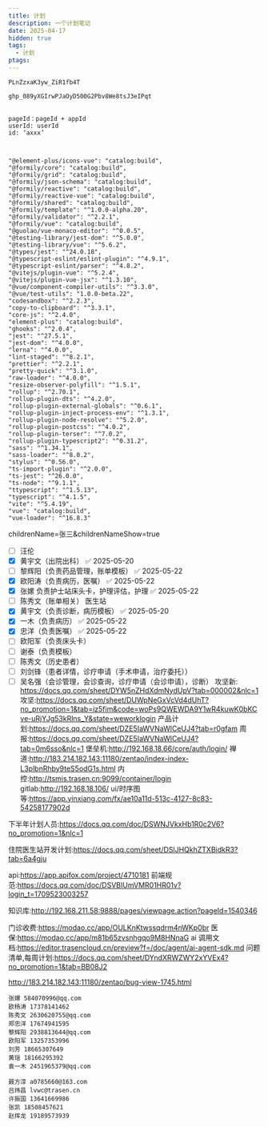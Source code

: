 ```yaml
---
title: 计划
description: 一个计划笔记
date: 2025-04-17
hidden: true
tags:
  - 计划
ptags:
---
```

```
PLnZzxaK3yw_ZiR1fb4T

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


pageId：pageId + appId
userId: userId
id: ‘axxx’



```


```
"@element-plus/icons-vue": "catalog:build",  
"@formily/core": "catalog:build",  
"@formily/grid": "catalog:build",  
"@formily/json-schema": "catalog:build",  
"@formily/reactive": "catalog:build",  
"@formily/reactive-vue": "catalog:build",  
"@formily/shared": "catalog:build",  
"@formily/template": "^1.0.0-alpha.20",  
"@formily/validator": "^2.2.1",  
"@formily/vue": "catalog:build",  
"@guolao/vue-monaco-editor": "^0.0.5",  
"@testing-library/jest-dom": "^5.0.0",  
"@testing-library/vue": "^5.6.2",  
"@types/jest": "^24.0.18",  
"@typescript-eslint/eslint-plugin": "^4.9.1",  
"@typescript-eslint/parser": "^4.8.2",  
"@vitejs/plugin-vue": "^5.2.4",  
"@vitejs/plugin-vue-jsx": "^1.3.10",  
"@vue/component-compiler-utils": "^3.3.0",  
"@vue/test-utils": "1.0.0-beta.22",  
"codesandbox": "^2.2.3",  
"copy-to-clipboard": "^3.3.1",  
"core-js": "^2.4.0",  
"element-plus": "catalog:build",
"ghooks": "^2.0.4",  
"jest": "^27.5.1",  
"jest-dom": "^4.0.0",  
"lerna": "^4.0.0",  
"lint-staged": "^8.2.1",  
"prettier": "^2.2.1",  
"pretty-quick": "^3.1.0",  
"raw-loader": "^4.0.0",  
"resize-observer-polyfill": "^1.5.1",  
"rollup": "^2.70.1",  
"rollup-plugin-dts": "^4.2.0",  
"rollup-plugin-external-globals": "^0.6.1",  
"rollup-plugin-inject-process-env": "^1.3.1",  
"rollup-plugin-node-resolve": "^5.2.0",  
"rollup-plugin-postcss": "^4.0.2",  
"rollup-plugin-terser": "^7.0.2",  
"rollup-plugin-typescript2": "^0.31.2",  
"sass": "^1.34.1",  
"sass-loader": "^8.0.2",  
"stylus": "^0.56.0",  
"ts-import-plugin": "^2.0.0",  
"ts-jest": "^26.0.0",  
"ts-node": "^9.1.1",  
"ttypescript": "^1.5.13",  
"typescript": "^4.1.5",  
"vite": "^5.4.19",  
"vue": "catalog:build",  
"vue-loader": "^16.8.3"
```
childrenName=张三&childrenNameShow=true
- [ ] 汪伦
- [x] 黄宇文（出院出科） ✅ 2025-05-20
- [ ] 黎辉阳（负责药品管理，账单模板） ✅ 2025-05-22
- [x] 欧阳涛（负责病历，医嘱） ✅ 2025-05-22
- [x] 张嫘 负责护士站床头卡，护理评估，护理 ✅ 2025-05-22
- [ ] 陈秀文（账单相关）
医生站
- [x] 黄宇文（负责诊断，病历模板） ✅ 2025-05-20
- [x] 一木（负责病历） ✅ 2025-05-22
- [x] 忠洋（负责医嘱） ✅ 2025-05-22
- [ ] 欧阳军（负责床头卡）
- [ ] 谢泰（负责模板）
- [ ] 陈秀文（历史患者）
- [ ] 刘剑锋（患者详情，诊疗申请（手术申请，治疗委托））
- [ ] 吴名强（会诊管理，会诊查询，诊疗申请（会诊申请），诊断）
攻坚新: https://docs.qq.com/sheet/DYW5nZHdXdmNydUpV?tab=000002&nlc=1
攻坚:https://docs.qq.com/sheet/DUWpNeGxVcVd4dUhT?no_promotion=1&tab=iz5fim&code=woPs9QWEWDA9Y1wR4kuwK0bKCve-uRjYJg53kRlns_Y&state=weworklogin
产品计划:https://docs.qq.com/sheet/DZE5IaWVNaWlCeUJ4?tab=r0gfam
周报:https://docs.qq.com/sheet/DZE5IaWVNaWlCeUJ4?tab=0m6sso&nlc=1
堡垒机:http://192.168.18.66/core/auth/login/
禅道:http://183.214.182.143:11180/zentao/index-index-L3plbnRhby9teS5odG1s.html
内控:http://tsmis.trasen.cn:9099/container/login
gitlab:http://192.168.18.106/
ui/时序图等:https://app.yinxiang.com/fx/ae10a11d-513c-4127-8c83-54258177902d

下半年计划人员:https://docs.qq.com/doc/DSWNJVkxHb1R0c2V6?no_promotion=1&nlc=1

住院医生站开发计划:https://docs.qq.com/sheet/DSlJHQkhZTXBidkR3?tab=6a4gju
 
api:https://app.apifox.com/project/4710181
前端规范:https://docs.qq.com/doc/DSVBIUmVMR01HR01v?login_t=1709523003257

知识库:http://192.168.211.58:9888/pages/viewpage.action?pageId=1540346

门诊收费:https://modao.cc/app/OULKnKtwssqdrm4nWKp0br
医保:https://modao.cc/app/m81b65zvsnhgqo9M8HNnaG
ai 调用文档:https://editor.trasencloud.cn/preview?f=/doc/agent/ai-agent-sdk.md
问题清单,每周计划:https://docs.qq.com/sheet/DYndXRWZWY2xYVEx4?no_promotion=1&tab=BB08J2


http://183.214.182.143:11180/zentao/bug-view-1745.html

```
张嫘 584070996@qq.com
欧杨涛 17378141462
陈秀文 2630620755@qq.com
郑忠洋 17674941595
黎辉阳 2938813644@qq.com
欧阳军 13257353996
刘芳 18665307649
黄瑶 18166295392
袁一木 2451965379@qq.com

聂方淳 a0785660@163.com
吕炜昌 lvwc@trasen.cn
许振国 13641669986
张凯 18508457621
赵挥龙 19189573939
```